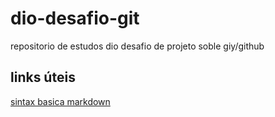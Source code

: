 # dio-desafio-git
repositorio de estudos dio 
desafio de projeto soble giy/github

## links úteis
[sintax basica markdown](https://www.markdownguide.org/basic-syntax/)
